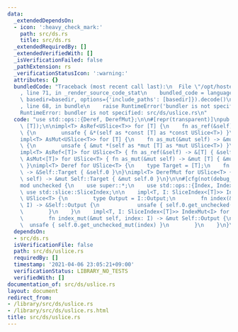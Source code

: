 ```yaml
---
data:
  _extendedDependsOn:
  - icon: ':heavy_check_mark:'
    path: src/ds.rs
    title: src/ds.rs
  _extendedRequiredBy: []
  _extendedVerifiedWith: []
  _isVerificationFailed: false
  _pathExtension: rs
  _verificationStatusIcon: ':warning:'
  attributes: {}
  bundledCode: "Traceback (most recent call last):\n  File \"/opt/hostedtoolcache/Python/3.9.4/x64/lib/python3.9/site-packages/onlinejudge_verify/documentation/build.py\"\
    , line 71, in _render_source_code_stat\n    bundled_code = language.bundle(stat.path,\
    \ basedir=basedir, options={'include_paths': [basedir]}).decode()\n  File \"/opt/hostedtoolcache/Python/3.9.4/x64/lib/python3.9/site-packages/onlinejudge_verify/languages/user_defined.py\"\
    , line 68, in bundle\n    raise RuntimeError('bundler is not specified: {}'.format(path.as_posix()))\n\
    RuntimeError: bundler is not specified: src/ds/uslice.rs\n"
  code: "use std::ops::{Deref, DerefMut};\n\n#[repr(transparent)]\npub struct USlice<T>(pub\
    \ [T]);\n\nimpl<T> AsRef<USlice<T>> for [T] {\n    fn as_ref(&self) -> &USlice<T>\
    \ {\n        unsafe { &*(self as *const [T] as *const USlice<T>) }\n    }\n}\n\
    impl<T> AsMut<USlice<T>> for [T] {\n    fn as_mut(&mut self) -> &mut USlice<T>\
    \ {\n        unsafe { &mut *(self as *mut [T] as *mut USlice<T>) }\n    }\n}\n\
    impl<T> AsRef<[T]> for USlice<T> { fn as_ref(&self) -> &[T] { &self.0 } }\nimpl<T>\
    \ AsMut<[T]> for USlice<T> { fn as_mut(&mut self) -> &mut [T] { &mut self.0 }\
    \ }\nimpl<T> Deref for USlice<T> {\n    type Target = [T];\n    fn deref(&self)\
    \ -> &Self::Target { &self.0 }\n}\nimpl<T> DerefMut for USlice<T> {\n    fn deref_mut(&mut\
    \ self) -> &mut Self::Target { &mut self.0 }\n}\n\n#[cfg(not(debug_assertions))]\n\
    mod unchecked {\n    use super::*;\n    use std::ops::{Index, IndexMut};\n   \
    \ use std::slice::SliceIndex;\n\n    impl<T, I: SliceIndex<[T]>> Index<I> for\
    \ USlice<T> {\n        type Output = I::Output;\n        fn index(&self, index:\
    \ I) -> &Self::Output {\n            unsafe { self.0.get_unchecked(index) }\n\
    \        }\n    }\n    impl<T, I: SliceIndex<[T]>> IndexMut<I> for USlice<T> {\n\
    \        fn index_mut(&mut self, index: I) -> &mut Self::Output {\n          \
    \  unsafe { self.0.get_unchecked_mut(index) }\n        }\n    }\n}\n"
  dependsOn:
  - src/ds.rs
  isVerificationFile: false
  path: src/ds/uslice.rs
  requiredBy: []
  timestamp: '2021-04-06 23:05:21+09:00'
  verificationStatus: LIBRARY_NO_TESTS
  verifiedWith: []
documentation_of: src/ds/uslice.rs
layout: document
redirect_from:
- /library/src/ds/uslice.rs
- /library/src/ds/uslice.rs.html
title: src/ds/uslice.rs
---
```

